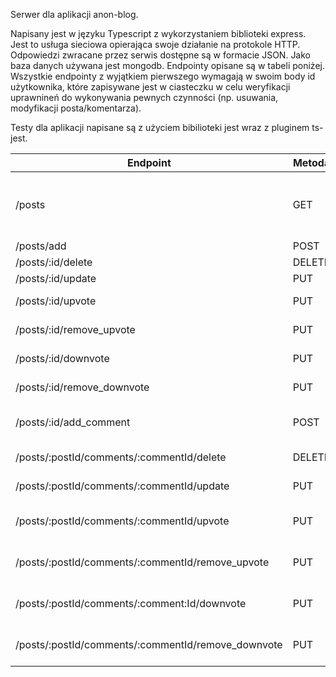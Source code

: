 Serwer dla aplikacji anon-blog.

Napisany jest w języku Typescript z wykorzystaniem biblioteki express. Jest to usługa sieciowa opierająca swoje działanie na protokole HTTP. Odpowiedzi zwracane przez serwis dostępne są w formacie JSON. Jako baza danych używana jest mongodb. Endpointy opisane są w tabeli poniżej. Wszystkie endpointy z wyjątkiem pierwszego wymagają w swoim body id użytkownika, które zapisywane jest w ciasteczku w celu weryfikacji uprawnineń do wykonywania pewnych czynności (np. usuwania, modyfikacji posta/komentarza).

Testy dla aplikacji napisane są z użyciem bibilioteki jest wraz z pluginem ts-jest.

| Endpoint                                           | Metoda | Opis                                              |
|----------------------------------------------------|--------|---------------------------------------------------|
| /posts                                             | GET    | Pobierz wszystkie posty i informacje na ich temat |
| /posts/add                                         | POST   | Dodaj post                                        |
| /posts/:id/delete                                  | DELETE | Usuń post                                         |
| /posts/:id/update                                  | PUT    | Edytuj post                                       |
| /posts/:id/upvote                                  | PUT    | Dodaj łapkę w górę                                |
| /posts/:id/remove_upvote                           | PUT    | Usuń łapkę w górę                                 |
| /posts/:id/downvote                                | PUT    | Dodaj łapkę w dół                                 |
| /posts/:id/remove_downvote                         | PUT    | Usuń łapkę w dół                                  |
| /posts/:id/add_comment                             | POST   | Dodaj komentarz do postu                          |
| /posts/:postId/comments/:commentId/delete          | DELETE | Usuń komentarz                                    |
| /posts/:postId/comments/:commentId/update          | PUT    | Edytuj komentarz                                  |
| /posts/:postId/comments/:commentId/upvote          | PUT    | Dodaj komentarzowi łapkę w górę                   |
| /posts/:postId/comments/:commentId/remove_upvote   | PUT    | Usuń komentarzowi łapkę w górę                    |
| /posts/:postId/comments/:comment:Id/downvote       | PUT    | Dodaj komentarzowi łapkę w dół                    |
| /posts/:postId/comments/:commentId/remove_downvote | PUT    | Usuń komentarzowi łapkę w dół                     |